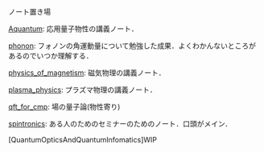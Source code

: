 ノート置き場

[Aquantum](https://github.com/YutoMSD/AQuantum/blob/main/main.pdf): 応用量子物性の講義ノート．

[phonon](https://github.com/YutoMSD/physics_notes/blob/main/phonon/main.pdf): フォノンの角運動量について勉強した成果．よくわかんないところがあるのでいつか理解する．

[physics_of_magnetism](https://github.com/YutoMSD/physics_notes/blob/main/physics_of_magnetism/main.pdf): 磁気物理の講義ノート．

[plasma_physics](https://github.com/YutoMSD/physics_notes/blob/main/plasma_physics/main.pdf): プラズマ物理の講義ノート．

[qft_for_cmp](https://github.com/YutoMSD/physics_notes/blob/main/qft_for_cmp/main.pdf): 場の量子論(物性寄り)

[spintronics](https://github.com/YutoMSD/physics_notes/blob/main/spintronics/main.pdf): ある人のためのセミナーのためのノート．口頭がメイン．

[QuantumOpticsAndQuantumInfomatics]WIP